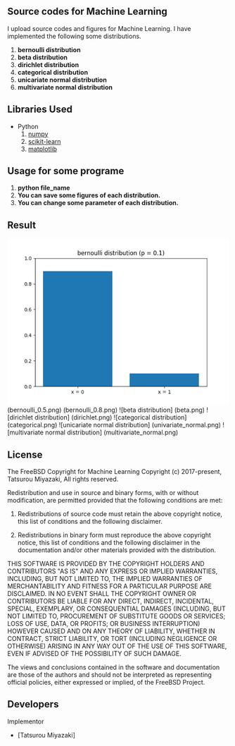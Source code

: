 Source codes for Machine Learning
 ---
 
I upload source codes and figures for Machine Learning.
I have implemented the following some distributions.
1. __bernoulli distribution__
2. __beta distribution__
3. __dirichlet distribution__
4. __categorical distribution__
5. __unicariate normal distribution__
6. __multivariate normal distribution__

Libraries Used
---
- Python
  1. [numpy](http://www.numpy.org/)
  2. [scikit-learn](http://scikit-learn.org/stable/)
  3. [matplotlib](https://matplotlib.org)
  
Usage for some programe
---
1. __python file_name__
2. __You can save some figures of each distribution.__
3. __You can change some parameter of each distribution.__

Result
---
![bernoulli distribution](bernoulli_0.1.png) (bernoulli_0.5.png) (bernoulli_0.8.png)
![beta distribution] (beta.png)
![dirichlet distribution] (dirichlet.png)
![categorical distribution] (categorical.png)
![unicariate normal distribution] (univariate_normal.png)
![multivariate normal distribution] (multivariate_normal.png)

License
---

The FreeBSD Copyright for Machine Learning
Copyright (c) 2017-present, Tatsurou Miyazaki, All rights reserved.

Redistribution and use in source and binary forms, with or without
modification, are permitted provided that the following conditions are met: 

1. Redistributions of source code must retain the above copyright notice,
   this list of conditions and the following disclaimer.   

2. Redistributions in binary form must reproduce the above copyright notice,
   this list of conditions and the following disclaimer in the documentation
   and/or other materials provided with the distribution. 

THIS SOFTWARE IS PROVIDED BY THE COPYRIGHT HOLDERS AND CONTRIBUTORS "AS IS" AND
ANY EXPRESS OR IMPLIED WARRANTIES, INCLUDING, BUT NOT LIMITED TO, THE IMPLIED
WARRANTIES OF MERCHANTABILITY AND FITNESS FOR A PARTICULAR PURPOSE ARE
DISCLAIMED. IN NO EVENT SHALL THE COPYRIGHT OWNER OR CONTRIBUTORS BE LIABLE FOR
ANY DIRECT, INDIRECT, INCIDENTAL, SPECIAL, EXEMPLARY, OR CONSEQUENTIAL DAMAGES
(INCLUDING, BUT NOT LIMITED TO, PROCUREMENT OF SUBSTITUTE GOODS OR SERVICES;
LOSS OF USE, DATA, OR PROFITS; OR BUSINESS INTERRUPTION) HOWEVER CAUSED AND
ON ANY THEORY OF LIABILITY, WHETHER IN CONTRACT, STRICT LIABILITY, OR TORT
(INCLUDING NEGLIGENCE OR OTHERWISE) ARISING IN ANY WAY OUT OF THE USE OF THIS
SOFTWARE, EVEN IF ADVISED OF THE POSSIBILITY OF SUCH DAMAGE.

The views and conclusions contained in the software and documentation are those
of the authors and should not be interpreted as representing official policies, 
either expressed or implied, of the FreeBSD Project.
 
Developers
---
Implementor
 - [Tatsurou Miyazaki]

